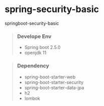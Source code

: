 # spring-security-basic
springboot-security-basic

> ### Develope Env
> - Spring boot 2.5.0
> - openjdk 11

> ### Dependency
> - spring-boot-starter-web
> - spring-boot-starter-security
> - spring-boot-starter-data-jpa
> - h2
> - lombok
